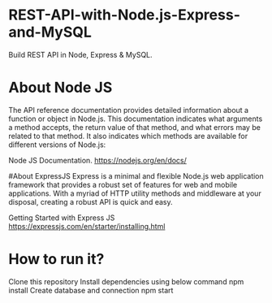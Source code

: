 # REST-API-with-Node.js-Express-and-MySQL
Build REST API in Node, Express &amp; MySQL.
# About Node JS
The API reference documentation provides detailed information about a function or object in Node.js. This documentation indicates what arguments a method accepts, the return value of that method, and what errors may be related to that method. It also indicates which methods are available for different versions of Node.js:

Node JS Documentation. https://nodejs.org/en/docs/

#About ExpressJS
Express is a minimal and flexible Node.js web application framework that provides a robust set of features for web and mobile applications. With a myriad of HTTP utility methods and middleware at your disposal, creating a robust API is quick and easy.

Getting Started with Express JS https://expressjs.com/en/starter/installing.html

# How to run it?
Clone this repository
Install dependencies using below command npm install
Create database and connection
npm start
